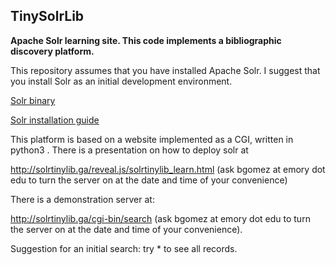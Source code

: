 ## TinySolrLib
**Apache Solr learning site.
This code implements a bibliographic discovery platform.**

This repository assumes that you have installed Apache Solr. 
I suggest that you install Solr as an initial development environment.

[Solr binary](https://www.apache.org/dyn/closer.lua/lucene/solr/8.7.0/solr-8.7.0.tgz "Solr binary")

[Solr installation guide](https://lucene.apache.org/solr/guide/8_7/installing-solr.html "Solr installation guide")

This platform is based on a website implemented as a CGI, written in python3 .
There is a presentation on how to deploy solr at 

http://solrtinylib.ga/reveal.js/solrtinylib_learn.html (ask bgomez at emory dot edu to turn the server on at the date and time of your convenience)

There is a demonstration server at:

http://solrtinylib.ga/cgi-bin/search  (ask bgomez at emory dot edu to turn the server on at the date and time of your convenience).

Suggestion for an initial search: try * to see all records.



